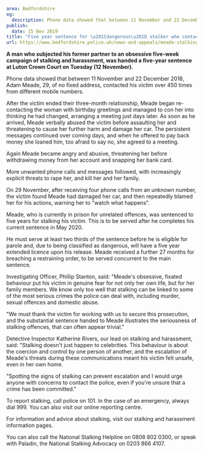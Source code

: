 ```yaml
area: Bedfordshire
og:
  description: Phone data showed that between 11 November and 22 December 2018, Adam Meade contacted his victim over 450 times from different mobile numbers.
publish:
  date: 15 Nov 2019
title: "Five year sentence for \u201Cdangerous\u201D stalker who contacted his ex-partner more than 450 times"
url: https://www.bedfordshire.police.uk/news-and-appeals/meade-stalking-sentence-nov2019
```

**A man who subjected his former partner to an obsessive five-week campaign of stalking and harassment, was handed a five-year sentence at Luton Crown Court on Tuesday (12 November).**

Phone data showed that between 11 November and 22 December 2018, Adam Meade, 29, of no fixed address, contacted his victim over 450 times from different mobile numbers.

After the victim ended their three-month relationship, Meade began re-contacting the woman with birthday greetings and managed to con her into thinking he had changed, arranging a meeting just days later. As soon as he arrived, Meade verbally abused the victim before assaulting her and threatening to cause her further harm and damage her car. The persistent messages continued over coming days, and when he offered to pay back money she loaned him, too afraid to say no, she agreed to a meeting.

Again Meade became angry and abusive, threatening her before withdrawing money from her account and snapping her bank card.

More unwanted phone calls and messages followed, with increasingly explicit threats to rape her, and kill her and her family.

On 29 November, after receiving four phone calls from an unknown number, the victim found Meade had damaged her car, and then repeatedly blamed her for his actions, warning her to "watch what happens".

Meade, who is currently in prison for unrelated offences, was sentenced to five years for stalking his victim. This is to be served after he completes his current sentence in May 2020.

He must serve at least two thirds of the sentence before he is eligible for parole and, due to being classified as dangerous, will have a five year extended licence upon his release. Meade received a further 27 months for breaching a restraining order, to be served concurrent to the main sentence.

Investigating Officer, Phillip Stanton, said: "Meade's obsessive, fixated behaviour put his victim in genuine fear for not only her own life, but for her family members. We know only too well that stalking can be linked to some of the most serious crimes the police can deal with, including murder, sexual offences and domestic abuse.

"We must thank the victim for working with us to secure this prosecution, and the substantial sentence handed to Meade illustrates the seriousness of stalking offences, that can often appear trivial."

Detective Inspector Katherine Rivers, our lead on stalking and harassment, said: "Stalking doesn't just happen to celebrities. This behaviour is about the coercion and control by one person of another, and the escalation of Meade's threats during these communications meant his victim felt unsafe, even in her own home.

"Spotting the signs of stalking can prevent escalation and I would urge anyone with concerns to contact the police, even if you're unsure that a crime has been committed."

To report stalking, call police on 101. In the case of an emergency, always dial 999. You can also visit our online reporting centre.

For information and advice about stalking, visit our stalking and harassment information pages.

You can also call the National Stalking Helpline on 0808 802 0300, or speak with Paladin, the National Stalking Advocacy on 0203 866 4107.
